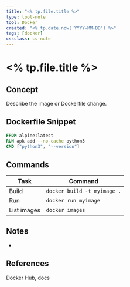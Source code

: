 ```yaml
---
title: "<% tp.file.title %>"
type: tool-note
tool: Docker
created: "<% tp.date.now('YYYY-MM-DD') %>"
tags: [docker]
cssclass: cs-note
---
```


# <% tp.file.title %>

## Concept
Describe the image or Dockerfile change.

## Dockerfile Snippet
```dockerfile
FROM alpine:latest
RUN apk add --no-cache python3
CMD ["python3", "--version"]
```

## Commands
| Task | Command |
|------|---------|
| Build | `docker build -t myimage .` |
| Run | `docker run myimage` |
| List images | `docker images` |

## Notes
- 

## References
Docker Hub, docs

